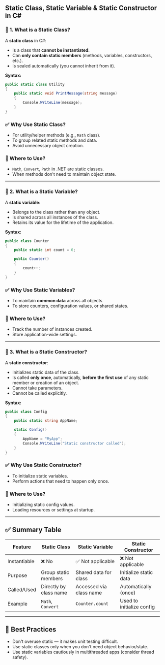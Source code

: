 ##  Static Class, Static Variable & Static Constructor in C#

### 🔹 1. What is a **Static Class**?

A **static class** in C#:
- Is a class that **cannot be instantiated**.
- Can **only contain static members** (methods, variables, constructors, etc.).
- Is sealed automatically (you cannot inherit from it).

**Syntax:**
```csharp
public static class Utility
{
    public static void PrintMessage(string message)
    {
        Console.WriteLine(message);
    }
}
```

### ✅ Why Use Static Class?
- For utility/helper methods (e.g., `Math` class).
- To group related static methods and data.
- Avoid unnecessary object creation.

### 📍 Where to Use?
- `Math`, `Convert`, `Path` in .NET are static classes.
- When methods don't need to maintain object state.

---

### 🔹 2. What is a **Static Variable**?

A **static variable**:
- Belongs to the class rather than any object.
- Is shared across all instances of the class.
- Retains its value for the lifetime of the application.

**Syntax:**
```csharp
public class Counter
{
    public static int count = 0;

    public Counter()
    {
        count++;
    }
}
```

### ✅ Why Use Static Variables?
- To maintain **common data** across all objects.
- To store counters, configuration values, or shared states.

### 📍 Where to Use?
- Track the number of instances created.
- Store application-wide settings.

---

### 🔹 3. What is a **Static Constructor**?

A **static constructor**:
- Initializes static data of the class.
- Is called **only once**, automatically, **before the first use** of any static member or creation of an object.
- Cannot take parameters.
- Cannot be called explicitly.

**Syntax:**
```csharp
public class Config
{
    public static string AppName;

    static Config()
    {
        AppName = "MyApp";
        Console.WriteLine("Static constructor called");
    }
}
```

### ✅ Why Use Static Constructor?
- To initialize static variables.
- Perform actions that need to happen only once.

### 📍 Where to Use?
- Initializing static config values.
- Loading resources or settings at startup.

---

## ✅ Summary Table

| Feature             | Static Class        | Static Variable      | Static Constructor      |
|---------------------|---------------------|-----------------------|--------------------------|
| Instantiable        | ❌ No               | ✅ Not applicable     | ❌ Not applicable        |
| Purpose             | Group static members | Shared data for class | Initialize static data  |
| Called/Used         | Directly by class name | Accessed via class name | Automatically (once) |
| Example             | `Math`, `Convert`    | `Counter.count`       | Used to initialize config |

---

## 🧠 Best Practices

- Don't overuse static — it makes unit testing difficult.
- Use static classes only when you don't need object behavior/state.
- Use static variables cautiously in multithreaded apps (consider thread safety).

